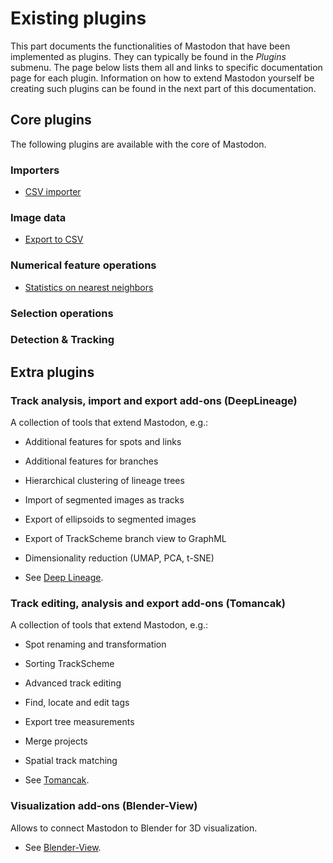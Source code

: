 # Existing plugins

This part documents the functionalities of Mastodon that have been implemented as plugins.
They can typically be found in the _Plugins_ submenu. 
The page below lists them all and links to specific documentation page for each plugin.
Information on how to extend Mastodon yourself be creating such plugins can be found in the next part of this documentation. 

## Core plugins

The following plugins are available with the core of Mastodon.

### Importers

- [CSV importer](csv-importer)
<!-- - [Import GraphML](import-graphml) -->

### Image data

- [Export to CSV](track-image)

### Numerical feature operations

- [Statistics on nearest neighbors](stats-on-nearest-neighbors)

### Selection operations

<!-- - [Selection creator](selection-creator) -->


### Detection & Tracking

<!-- - [Semi-automatic tracking](semi-automatic-tracking) -->
<!-- - [Cell detection wizard](cell-detection-wizard) -->
<!-- - [Cell tracking wizard](cell-tracking-wizard) -->
<!-- - [Ellipsoid Fitting](ellipsoid-fitting) -->


## Extra plugins

### Track analysis, import and export add-ons (DeepLineage)

A collection of tools that extend Mastodon, e.g.:

* Additional features for spots and links
* Additional features for branches
* Hierarchical clustering of lineage trees
* Import of segmented images as tracks
* Export of ellipsoids to segmented images
* Export of TrackScheme branch view to GraphML
* Dimensionality reduction (UMAP, PCA, t-SNE)

* See [Deep Lineage](deep_lineage.rst).

### Track editing, analysis and export add-ons (Tomancak)

A collection of tools that extend Mastodon, e.g.:

* Spot renaming and transformation
* Sorting TrackScheme
* Advanced track editing
* Find, locate and edit tags
* Export tree measurements
* Merge projects
* Spatial track matching

* See [Tomancak](tomancak.rst).

### Visualization add-ons (Blender-View)

Allows to connect Mastodon to Blender for 3D visualization.

* See [Blender-View](blender_view.rst).
